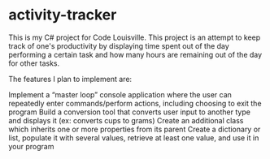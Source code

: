 # activity-tracker

This is my C# project for Code Louisville. This project is an attempt to keep track of one's productivity by displaying time spent out of the day performing a certain task and how many hours are remaining out of the day for other tasks.

The features I plan to implement are:

Implement a “master loop” console application where the user can repeatedly enter commands/perform actions, including choosing to exit the program
Build a conversion tool that converts user input to another type and displays it (ex: converts cups to grams)
Create an additional class which inherits one or more properties from its parent
Create a dictionary or list, populate it with several values, retrieve at least one value, and use it in your program
